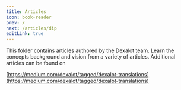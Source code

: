 ```yaml
---
title: Articles
icon: book-reader
prev: /
next: /articles/dip
editLink: true
---
```


This folder contains articles authored by the Dexalot team.  Learn the concepts background and vision from a variety of articles.  Additional articles can be found on

[https://medium.com/dexalot/tagged/dexalot-translations](https://medium.com/dexalot/tagged/dexalot-translations)
